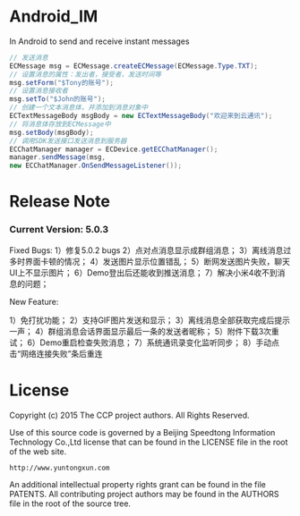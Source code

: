 # Android_IM
In Android to send and receive instant messages

```java
// 发送消息
ECMessage msg = ECMessage.createECMessage(ECMessage.Type.TXT);
// 设置消息的属性：发出者，接受者，发送时间等
msg.setForm("$Tony的账号");
// 设置消息接收者
msg.setTo("$John的账号");
// 创建一个文本消息体，并添加到消息对象中
ECTextMessageBody msgBody = new ECTextMessageBody("欢迎来到云通讯");
// 将消息体存放到ECMessage中
msg.setBody(msgBody);
// 调用SDK发送接口发送消息到服务器
ECChatManager manager = ECDevice.getECChatManager();
manager.sendMessage(msg, 
new ECChatManager.OnSendMessageListener());
```
# Release Note

### Current Version: 5.0.3
Fixed Bugs:
1）修复5.0.2 bugs
2）点对点消息显示成群组消息；
3）离线消息过多时界面卡顿的情况；
4）发送图片显示位置错乱；
5）断网发送图片失败，聊天UI上不显示图片；
6）Demo登出后还能收到推送消息；
7）解决小米4收不到消息的问题；
 
New Feature:
 
1）免打扰功能；
2）支持GIF图片发送和显示；
3）离线消息全部获取完成后提示一声；
4）群组消息会话界面显示最后一条的发送者昵称；
5）附件下载3次重试；
6）Demo重启检查失败消息；
7）系统通讯录变化监听同步；
8）手动点击“网络连接失败”条后重连


License
===

   Copyright (c) 2015 The CCP project authors. All Rights Reserved.
 
   Use of this source code is governed by a Beijing Speedtong Information Technology Co.,Ltd license
   that can be found in the LICENSE file in the root of the web site.
 
    http://www.yuntongxun.com
 
   An additional intellectual property rights grant can be found
   in the file PATENTS.  All contributing project authors may
   be found in the AUTHORS file in the root of the source tree.
 
